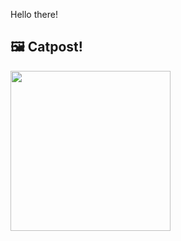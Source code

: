 Hello there!



## 🖼️ Catpost!

<sub>
    <img src="https://cdn2.thecatapi.com/images/b89.jpg" height="256">
</sub>


